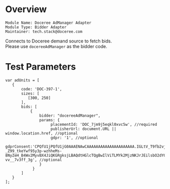# Overview

```
Module Name: Doceree AdManager Adapter
Module Type: Bidder Adapter
Maintainer: tech.stack@doceree.com
```

<!-- # Description -->

Connects to Doceree demand source to fetch bids.  
Please use `docereeAdManager` as the bidder code.

# Test Parameters

```
var adUnits = [
   {
       code: 'DOC-397-1',
       sizes: [
          [300, 250]
       ],
       bids: [
           {
               bidder: "docereeAdManager",
               params: {
                    placementId: 'DOC_7jm9j5eqkl0xvc5w', //required
                    publisherUrl: document.URL || window.location.href, //optional
                    gdpr: '1', //optional
                    gdprConsent:'CPQfU1jPQfU1jG0AAAENAwCAAAAAAAAAAAAAAAAAAAAA.IGLtV_T9fb2vj-_Z99_tkeYwf95y3p-wzhheMs-8NyZeH_B4Wv2MyvBX4JiQKGRgksjLBAQdtHGlcTQgBwIlViTLMYk2MjzNKJrJEilsbO2dYGD9Pn8HT3ZCY70-vv__7v3ff_3g', //optional
               }
            }
       ]
   }
];
```
